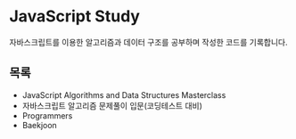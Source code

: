 # JavaScript Study

자바스크립트를 이용한 알고리즘과 데이터 구조를 공부하며 작성한 코드를 기록합니다. 

## 목록
- JavaScript Algorithms and Data Structures Masterclass
- 자바스크립트 알고리즘 문제풀이 입문(코딩테스트 대비)
- Programmers
- Baekjoon
